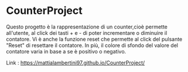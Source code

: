 # CounterProject

Questo progetto è la rappresentazione di un counter,cioè permette all'utente, al click dei tasti + e - di poter incrementare o diminuire il contatore.
Vi è anche la funzione reset che permette al click del pulsante "Reset" di resettare il contatore.
In più, il colore di sfondo del valore del contatore varia in base a se è positivo o negativo.

Link : https://mattialambertini97.github.io/CounterProject/
